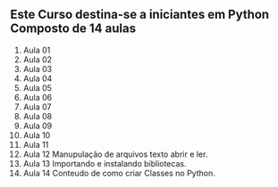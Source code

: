## **Este Curso destina-se a iniciantes em Python Composto de 14 aulas** ##

1. Aula 01
2. Aula 02
3. Aula 03
4. Aula 04
5. Aula 05
6. Aula 06
7. Aula 07
8. Aula 08
9. Aula 09
10. Aula 10
11. Aula 11
12. Aula 12
    Manupulação de arquivos texto abrir e ler.
13. Aula 13
    Importando e instalando bibliotecas.
14. Aula 14
	Conteudo de como criar Classes no Python.



